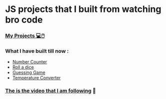 # JS projects that I built from watching bro code

<h3><a href="https://shishir3d.github.io/broCodeProjects/" target="_blank">My Projects 💻🖱️</a>


### What I have built till now :
- [Number Counter](https://shishir3d.github.io/broCodeProjects/counter/index.html)
- [Roll a dice ](https://shishir3d.github.io/broCodeProjects/dice/index.html)
- [Guessing Game](https://shishir3d.github.io/broCodeProjects/guessing_game/index.html)
- [Temperature Converter](https://shishir3d.github.io/broCodeProjects/temeratureUnit_converter/index.html)

### [The is the video that I am following](https://youtu.be/lfmg-EJ8gm4) 🎴


